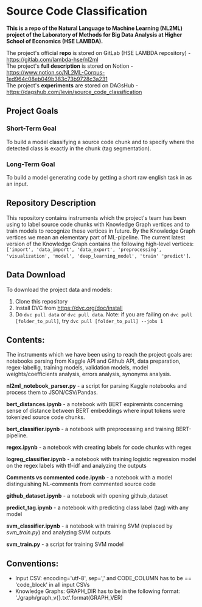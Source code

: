 # Source Code Classification
__This is a repo of the Natural Language to Machine Learning (NL2ML) project of the Laboratory of Methods for Big Data Analysis at Higher School of Economics (HSE LAMBDA).__

The project's official __repo__ is stored on GitLab (HSE LAMBDA repository) - https://gitlab.com/lambda-hse/nl2ml \
The project's __full description__ is stored on Notion - https://www.notion.so/NL2ML-Corpus-1ed964c08eb049b383c73b9728c3a231 \
The project's __experiments__ are stored on DAGsHub - https://dagshub.com/levin/source_code_classification

## Project Goals
### Short-Term Goal
To build a model classifying a source code chunk and to specify where the detected class is exactly in the chunk (tag segmentation).
### Long-Term Goal
To build a model generating code by getting a short raw english task in as an input.

## Repository Description
This repository contains instruments which the project's team has been using to label source code chunks with Knowledge Graph vertices and to train models to recognize these vertices in future. By the Knowledge Graph vertices we mean an elementary part of ML-pipeline. The current latest version of the Knowledge Graph contains the following high-level vertices: `['import', 'data_import', 'data_export', 'preprocessing', 'visualization', 'model', 'deep_learning_model', 'train' 'predict']`.

## Data Download
To download the project data and models:
1. Clone this repository
2. Install DVC from https://dvc.org/doc/install
3. Do `dvc pull data` or `dvc pull data`. Note: if you are failing on `dvc pull [folder_to_pull]`, try `dvc pull [folder_to_pull] --jobs 1`

## Contents:
The instruments which we have been using to reach the project goals are: notebooks parsing from Kaggle API and Github API, data preparation, regex-labellig, training models, validation models, model weights/coefficients analysis, errors analysis, synonyms analysis.

__nl2ml_notebook_parser.py__ - a script for parsing Kaggle notebooks and process them to JSON/CSV/Pandas.

__bert_distances.ipynb__ - a notebook with BERT expiremints concerning sense of distance between BERT embeddings where input tokens were tokenized source code chunks.

__bert_classifier.ipynb__ - a notebook with preprocessing and training BERT-pipeline.

__regex.ipynb__ - a notebook with creating labels for code chunks with regex

__logreg_classifier.ipynb__ - a notebook with training logistic regression model on the regex labels with tf-idf and analyzing the outputs

__Comments vs commented code.ipynb__ - a notebook with a model distinguishing NL-comments from commented source code

__github_dataset.ipynb__ - a notebook with opening github_dataset

__predict_tag.ipynb__ - a notebook with predicting class label (tag) with any model

__svm_classifier.ipynb__ - a notebook with training SVM (replaced by _svm_train.py_) and analyzing SVM outputs

__svm_train.py__ - a script for training SVM model

## Conventions:
- Input CSV: encoding='utf-8', sep=',' and CODE_COLUMN has to be == 'code_block' in all input CSVs
- Knowledge Graphs: GRAPH_DIR has to be in the following format: './graph/graph_v{}.txt'.format(GRAPH_VER)